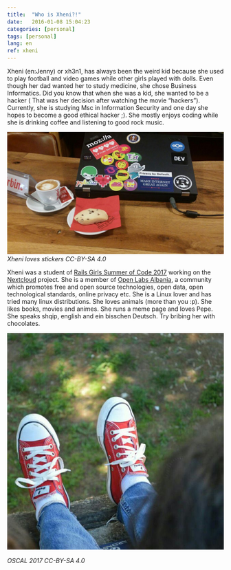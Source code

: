 ```yaml
---
title:  "Who is Xheni?!"
date:   2016-01-08 15:04:23
categories: [personal]
tags: [personal]
lang: en
ref: xheni
---
```

Xheni (en:Jenny) or xh3n1,  has always been the weird kid because she used to play football and video games while other girls played with dolls. Even though her dad wanted her to study medicine, she chose Business Informatics. Did you know that when she was a kid, she wanted to be a hacker ( That was her decision after watching the movie “hackers”). Currently, she is studying Msc in Information Security and one day she hopes to become a good ethical hacker ;). She mostly enjoys coding while she is drinking coffee and listening to good rock music.

![hactoberfest](/images/hacktoberfest.jpg "Stickers lover CC-BY-SA 4.0")
*Xheni loves stickers CC-BY-SA 4.0*

Xheni was a student of [Rails Girls Summer of Code 2017](https://teams.railsgirlssummerofcode.org/users/1703) working on the [Nextcloud](https://nextcloud.com) project. She is a member of [Open Labs Albania](https://openlabs.cc), a community which promotes free and open source technologies, open data, open technological standards, online privacy etc. She is a Linux lover and has tried many linux distributions. She loves animals (more than you :p). She likes books, movies and animes. She runs a meme page and loves Pepe. She speaks shqip, english and ein bisschen Deutsch. Try bribing her with chocolates.

![red shoes](/images/redshoes.jpg " Oscal 2017 CC-BY-SA 4.0")

*OSCAL 2017 CC-BY-SA 4.0*
